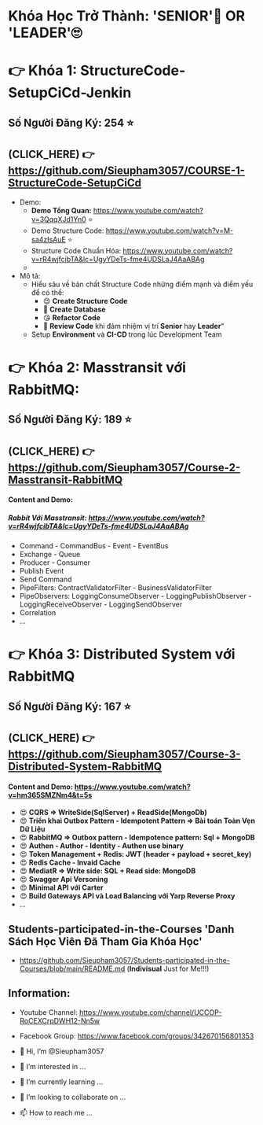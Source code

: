 # Khóa Học Trở Thành: 'SENIOR'🤔 OR 'LEADER'🙄 

# 👉 Khóa 1: StructureCode-SetupCiCd-Jenkin
## Số Người Đăng Ký: 254 ⭐ 
 ## (CLICK_HERE) 👉 https://github.com/Sieupham3057/COURSE-1-StructureCode-SetupCiCd
  - Demo:
      + <b>Demo Tổng Quan:</b> https://www.youtube.com/watch?v=3QqqXJd1Yn0 ⭐
      + Demo Structure Code: https://www.youtube.com/watch?v=M-sa4zIsAuE ⭐
      + Structure Code Chuẩn Hóa: https://www.youtube.com/watch?v=rR4wjfcibTA&lc=UgyYDeTs-fme4UDSLaJ4AaABAg
      + 
  - Mô tả:
      * Hiểu sâu về bản chất Structure Code những điểm mạnh và điểm yếu để có thể:
          + 😍 <b>Create Structure Code</b>
          + 🤗 <b>Create Database</b>
          + 😘 <b> Refactor Code</b>
          + 🥰 <b>Review Code</b> khi đảm nhiệm vị trí <b>Senior</b> hay <b>Leader</b>"
      * Setup <b>Environment</b> và <b>CI-CD </b>trong lúc Development Team
        
# 👉 Khóa 2: Masstransit với RabbitMQ: 
## Số Người Đăng Ký: 189 ⭐ 
 ## (CLICK_HERE) 👉 https://github.com/Sieupham3057/Course-2-Masstransit-RabbitMQ
#### Content and Demo: 
##### Rabbit Với Masstransit: https://www.youtube.com/watch?v=rR4wjfcibTA&lc=UgyYDeTs-fme4UDSLaJ4AaABAg
 - Command - CommandBus - Event - EventBus
 - Exchange - Queue
 - Producer - Consumer
 - Publish Event
 - Send Command
 - PipeFilters: ContractValidatorFilter - BusinessValidatorFilter
 - PipeObservers: LoggingConsumeObserver - LoggingPublishObserver - LoggingReceiveObserver - LoggingSendObserver
 - Correlation
 - ...

# 👉 Khóa 3: Distributed System với RabbitMQ

## Số Người Đăng Ký: 167 ⭐ 
 ## (CLICK_HERE) 👉 https://github.com/Sieupham3057/Course-3-Distributed-System-RabbitMQ
#### Content and Demo: https://www.youtube.com/watch?v=hm365SMZNm4&t=5s
 - 😍 <b>CQRS => WriteSide(SqlServer) + ReadSide(MongoDb)</b>
 - 😍 <b>Triển khai Outbox Pattern - Idempotent Pattern => Bài toán Toàn Vẹn Dữ Liệu</b>
 - 😍 <b>RabbitMQ => Outbox pattern - Idempotence pattern: Sql + MongoDB</b>
 - 😍 <b>Authen - Author - Identity - Authen use binary</b>
 - 😍 <b>Token Management + Redis: JWT (header + payload + secret_key)</b>
 - 😍 <b>Redis Cache - Invaid Cache</b>
 - 😍 <b>MediatR => Write side: SQL + Read side: MongoDB</b>
 - 😍 <b>Swagger Api Versoning</b>
 - 😍 <b>Minimal API với Carter</b>
 - 😍 <b>Build Gateways API và Load Balancing với Yarp Reverse Proxy</b>
 - ...

## Students-participated-in-the-Courses 'Danh Sách Học Viên Đã Tham Gia Khóa Học'
  - https://github.com/Sieupham3057/Students-participated-in-the-Courses/blob/main/README.md (<b>Indivisual</b> Just for Me!!!)

  ## Information:
 - Youtube Channel: https://www.youtube.com/channel/UCCOP-RoCEXCrpDWH12-Nn5w
 - Facebook Group: https://www.facebook.com/groups/342670156801353

- 👋 Hi, I’m @Sieupham3057
- 👀 I’m interested in ...
- 🌱 I’m currently learning ...
- 💞️ I’m looking to collaborate on ...
- 📫 How to reach me ...
